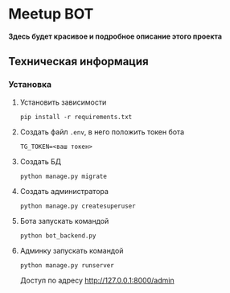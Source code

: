 # Meetup BOT

__Здесь будет красивое и подробное описание этого проекта__

## Техническая информация

### Установка
1. Установить зависимости
    ```
    pip install -r requirements.txt
    ```
1. Создать файл `.env`, в него положить токен бота
    ```
    TG_TOKEN=<ваш токен>
    ```
1. Создать БД 
    ```
    python manage.py migrate
    ```
1. Создать администратора
    ```
    python manage.py createsuperuser
    ```
1. Бота запускать командой
    ```
    python bot_backend.py
    ```
1. Админку запускать командой
    ```
    python manage.py runserver
    ```
    Доступ по адресу http://127.0.0.1:8000/admin